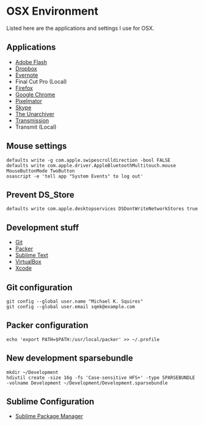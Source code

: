 # OSX Environment

Listed here are the applications and settings I use for OSX.

## Applications

- [Adobe Flash](http://get.adobe.com/flashplayer/)
- [Dropbox](https://www.dropbox.com/downloading?src=index)
- [Evernote](https://evernote.com/download/)
- Final Cut Pro (Local)
- [Firefox](https://www.mozilla.org/en-US/firefox/new/)
- [Google Chrome](https://www.google.com/chrome/browser/)
- [Pixelmator](https://itunes.apple.com/us/app/pixelmator/id407963104)
- [Skype](http://www.skype.com/en/download-skype/skype-for-computer/)
- [The Unarchiver](https://itunes.apple.com/us/app/the-unarchiver/id425424353)
- [Transmission](https://www.transmissionbt.com/download/)
- Transmit (Local)

## Mouse settings
```ssh
defaults write -g com.apple.swipescrolldirection -bool FALSE
defaults write com.apple.driver.AppleBluetoothMultitouch.mouse MouseButtonMode TwoButton
osascript -e 'tell app "System Events" to log out'
```

## Prevent DS_Store

```ssh
defaults write com.apple.desktopservices DSDontWriteNetworkStores true
```

## Development stuff

- [Git](http://git-scm.com/download/mac)
- [Packer](http://www.packer.io/downloads.html)
- [Sublime Text](http://www.sublimetext.com/3)
- [VirtualBox](https://www.virtualbox.org/wiki/Downloads)
- [Xcode](https://itunes.apple.com/us/app/xcode/id497799835)

## Git configuration

```ssh
git config --global user.name "Michael K. Squires"
git config --global user.email sqmk@example.com
```

## Packer configuration

```ssh
echo 'export PATH=$PATH:/usr/local/packer' >> ~/.profile
```

## New development sparsebundle

```ssh
mkdir ~/Development
hdiutil create -size 16g -fs 'Case-sensitive HFS+' -type SPARSEBUNDLE -volname Development ~/Development/Development.sparsebundle
```

## Sublime Configuration

- [Sublime Package Manager](https://sublime.wbond.net)
